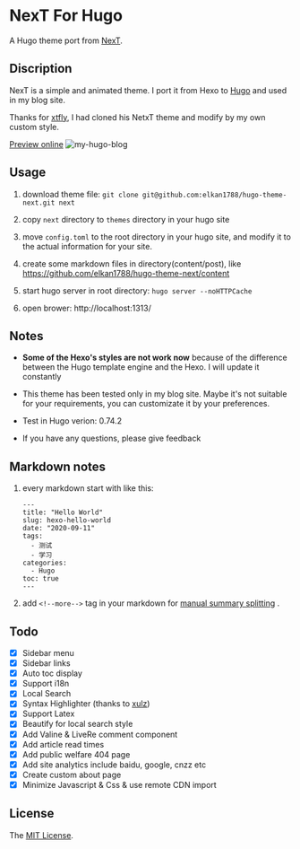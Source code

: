 # NexT For Hugo

A Hugo theme port from [NexT](https://github.com/iissnan/hexo-theme-next).

## Discription

NexT is a simple and animated theme. I port it from Hexo to [Hugo](https://gohugo.io/) and used in my blog site.

Thanks for [xtfly](https://github.com/xtfly), I had cloned his NetxT theme and modify by my own custom style. 

[Preview online](https://lisenhui.cn)
![my-hugo-blog](http://myblog.lisenhui.cn/my-hugo-blog.png-alias)

## Usage

1. download theme file: `git clone git@github.com:elkan1788/hugo-theme-next.git next`

2. copy `next` directory to `themes` directory in your hugo site

3. move `config.toml` to the root directory in your hugo site, and modify it to the actual information for your site.

4. create some markdown files in directory(content/post), like https://github.com/elkan1788/hugo-theme-next/content

5. start hugo server in root directory: `hugo server --noHTTPCache`

6. open brower: http://localhost:1313/

## Notes

- **Some of the Hexo's styles are not work now** because of the difference between the Hugo template engine and the Hexo. I will update it constantly

- This theme has been tested only in my blog site. Maybe it's not suitable for your requirements, you can customizate it by your preferences.

- Test in Hugo verion: 0.74.2

- If you have any questions, please give feedback

## Markdown notes

1. every markdown start with like this:

    ```
    ---
    title: "Hello World"
    slug: hexo-hello-world
    date: "2020-09-11"
    tags: 
      - 测试
      - 学习
    categories:
      - Hugo
    toc: true
    ---
    ```

1. add `<!--more-->` tag in your markdown for [manual summary splitting](https://gohugo.io/content-management/summaries/#user-defined-manual-summary-splitting) .


## Todo

- [x] Sidebar menu
- [x] Sidebar links
- [x] Auto toc display
- [x] Support i18n
- [x] Local Search
- [x] Syntax Highlighter (thanks to [xulz](https://github.com/xtfly/hugo-theme-next/pull/6))
- [x] Support Latex 
- [x] Beautify for local search style
- [x] Add Valine & LiveRe comment component
- [x] Add article read times
- [x] Add public welfare 404 page
- [x] Add site analytics include baidu, google, cnzz etc
- [x] Create custom about page
- [x] Minimize Javascript & Css & use remote CDN import

## License
The [MIT License](LICENSE).